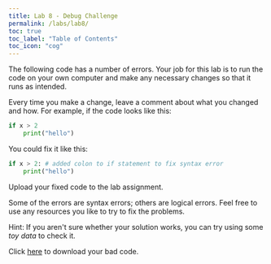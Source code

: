 ```yaml
---
title: Lab 8 - Debug Challenge
permalink: /labs/lab8/
toc: true
toc_label: "Table of Contents"
toc_icon: "cog"
---
```


The following code has a number of errors. Your job for this lab is to run the code on your own computer and make any necessary changes so that it runs as intended. 

Every time you make a change, leave a comment about what you changed and how. For example, if the code looks like this:

```py
if x > 2
    print("hello")
```

You could fix it like this:

```py
if x > 2: # added colon to if statement to fix syntax error
    print("hello")
```

Upload your fixed code to the lab assignment. 

Some of the errors are syntax errors; others are logical errors. Feel free to use any resources you like to try to fix the problems. 

Hint: If you aren't sure whether your solution works, you can try using some _toy data_ to check it.

Click [here](githublink) to download your bad code. 